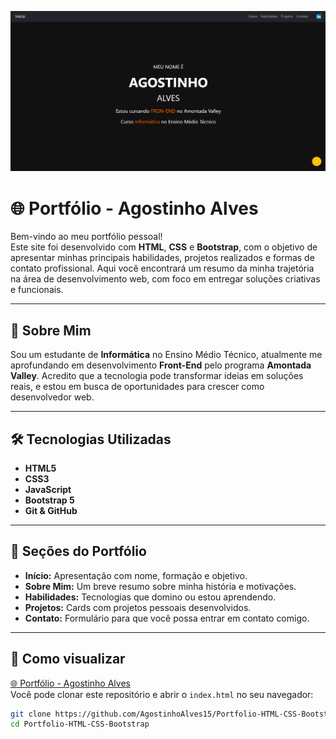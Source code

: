 ![Preview do site](img/imagem%20do%20site.png)

# 🌐 **Portfólio - Agostinho Alves**

Bem-vindo ao meu portfólio pessoal!  
Este site foi desenvolvido com **HTML**, **CSS** e **Bootstrap**, com o objetivo de apresentar minhas principais habilidades, projetos realizados e formas de contato profissional. Aqui você encontrará um resumo da minha trajetória na área de desenvolvimento web, com foco em entregar soluções criativas e funcionais.

---

## 🧠 **Sobre Mim**

Sou um estudante de **Informática** no Ensino Médio Técnico, atualmente me aprofundando em desenvolvimento **Front-End** pelo programa **Amontada Valley**. Acredito que a tecnologia pode transformar ideias em soluções reais, e estou em busca de oportunidades para crescer como desenvolvedor web.

---

## 🛠️ **Tecnologias Utilizadas**

- **HTML5**
- **CSS3**
- **JavaScript**
- **Bootstrap 5**
- **Git & GitHub**

---

## 💼 **Seções do Portfólio**

- **Início:** Apresentação com nome, formação e objetivo.
- **Sobre Mim:** Um breve resumo sobre minha história e motivações.
- **Habilidades:** Tecnologias que domino ou estou aprendendo.
- **Projetos:** Cards com projetos pessoais desenvolvidos.
- **Contato:** Formulário para que você possa entrar em contato comigo.

---

## 🚀 **Como visualizar**

[🌐 Portfólio - Agostinho Alves](https://agostinhoalves15.github.io/Portfolio-HTML-CSS-Bootstrap/)  
Você pode clonar este repositório e abrir o `index.html` no seu navegador:

```bash
git clone https://github.com/AgostinhoAlves15/Portfolio-HTML-CSS-Bootstrap.git
cd Portfolio-HTML-CSS-Bootstrap
